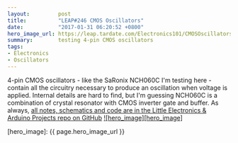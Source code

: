 ```yaml
---
layout:         post
title:          "LEAP#246 CMOS Oscillators"
date:           "2017-01-31 06:20:52 +0800"
hero_image_url: https://leap.tardate.com/Electronics101/CMOSOscillators/assets/CMOSOscillators_build.jpg
summary:        testing 4-pin CMOS oscillators
tags:
- Electronics
- Oscillators
---
```


4-pin CMOS oscillators - like the SaRonix NCH060C I'm testing here - contain all the circuitry
necessary to produce an oscillation when voltage is applied.
Internal details are hard to find, but I'm guessing NCH060C is a combination of
crystal resonator with CMOS inverter gate and buffer.
As always, [all notes, schematics and code are in the Little Electronics & Arduino Projects repo on GitHub][project]
[![hero_image][hero_image]][project]

[leap]: https://leap.tardate.com
[project]: https://github.com/tardate/LittleArduinoProjects/tree/master/Electronics101/CMOSOscillators
[hero_image]: {{ page.hero_image_url }}
